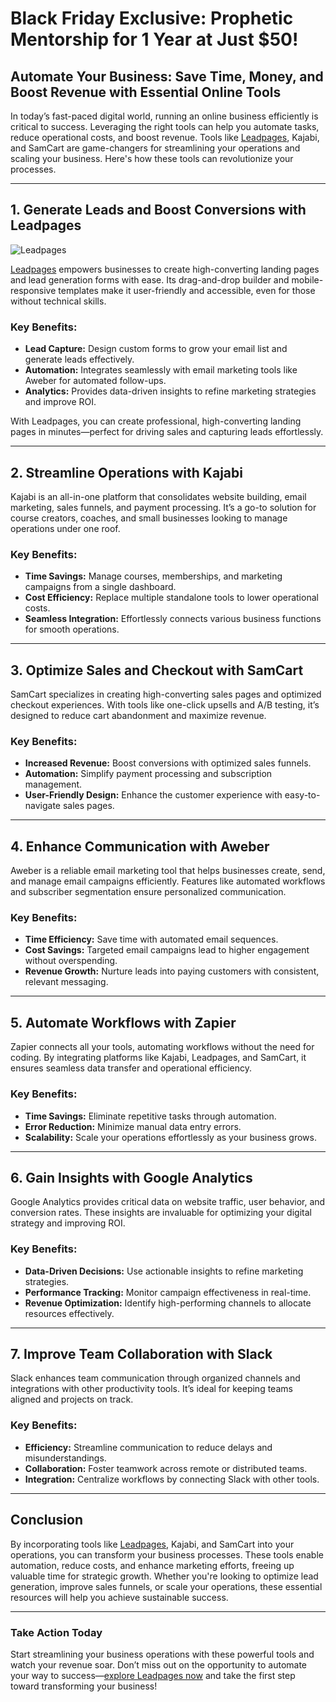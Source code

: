 # Black Friday Exclusive: Prophetic Mentorship for 1 Year at Just $50!

## Automate Your Business: Save Time, Money, and Boost Revenue with Essential Online Tools

In today’s fast-paced digital world, running an online business efficiently is critical to success. Leveraging the right tools can help you automate tasks, reduce operational costs, and boost revenue. Tools like [Leadpages](https://bit.ly/LEadPages), Kajabi, and SamCart are game-changers for streamlining your operations and scaling your business. Here's how these tools can revolutionize your processes.

---

## 1. Generate Leads and Boost Conversions with Leadpages

![Leadpages](https://bit.ly/LEadPages)

[Leadpages](https://bit.ly/LEadPages) empowers businesses to create high-converting landing pages and lead generation forms with ease. Its drag-and-drop builder and mobile-responsive templates make it user-friendly and accessible, even for those without technical skills.

### Key Benefits:
- **Lead Capture:** Design custom forms to grow your email list and generate leads effectively.
- **Automation:** Integrates seamlessly with email marketing tools like Aweber for automated follow-ups.
- **Analytics:** Provides data-driven insights to refine marketing strategies and improve ROI.

With Leadpages, you can create professional, high-converting landing pages in minutes—perfect for driving sales and capturing leads effortlessly.

---

## 2. Streamline Operations with Kajabi

Kajabi is an all-in-one platform that consolidates website building, email marketing, sales funnels, and payment processing. It’s a go-to solution for course creators, coaches, and small businesses looking to manage operations under one roof.

### Key Benefits:
- **Time Savings:** Manage courses, memberships, and marketing campaigns from a single dashboard.
- **Cost Efficiency:** Replace multiple standalone tools to lower operational costs.
- **Seamless Integration:** Effortlessly connects various business functions for smooth operations.

---

## 3. Optimize Sales and Checkout with SamCart

SamCart specializes in creating high-converting sales pages and optimized checkout experiences. With tools like one-click upsells and A/B testing, it’s designed to reduce cart abandonment and maximize revenue.

### Key Benefits:
- **Increased Revenue:** Boost conversions with optimized sales funnels.
- **Automation:** Simplify payment processing and subscription management.
- **User-Friendly Design:** Enhance the customer experience with easy-to-navigate sales pages.

---

## 4. Enhance Communication with Aweber

Aweber is a reliable email marketing tool that helps businesses create, send, and manage email campaigns efficiently. Features like automated workflows and subscriber segmentation ensure personalized communication.

### Key Benefits:
- **Time Efficiency:** Save time with automated email sequences.
- **Cost Savings:** Targeted email campaigns lead to higher engagement without overspending.
- **Revenue Growth:** Nurture leads into paying customers with consistent, relevant messaging.

---

## 5. Automate Workflows with Zapier

Zapier connects all your tools, automating workflows without the need for coding. By integrating platforms like Kajabi, Leadpages, and SamCart, it ensures seamless data transfer and operational efficiency.

### Key Benefits:
- **Time Savings:** Eliminate repetitive tasks through automation.
- **Error Reduction:** Minimize manual data entry errors.
- **Scalability:** Scale your operations effortlessly as your business grows.

---

## 6. Gain Insights with Google Analytics

Google Analytics provides critical data on website traffic, user behavior, and conversion rates. These insights are invaluable for optimizing your digital strategy and improving ROI.

### Key Benefits:
- **Data-Driven Decisions:** Use actionable insights to refine marketing strategies.
- **Performance Tracking:** Monitor campaign effectiveness in real-time.
- **Revenue Optimization:** Identify high-performing channels to allocate resources effectively.

---

## 7. Improve Team Collaboration with Slack

Slack enhances team communication through organized channels and integrations with other productivity tools. It’s ideal for keeping teams aligned and projects on track.

### Key Benefits:
- **Efficiency:** Streamline communication to reduce delays and misunderstandings.
- **Collaboration:** Foster teamwork across remote or distributed teams.
- **Integration:** Centralize workflows by connecting Slack with other tools.

---

## Conclusion

By incorporating tools like [Leadpages](https://bit.ly/LEadPages), Kajabi, and SamCart into your operations, you can transform your business processes. These tools enable automation, reduce costs, and enhance marketing efforts, freeing up valuable time for strategic growth. Whether you're looking to optimize lead generation, improve sales funnels, or scale your operations, these essential resources will help you achieve sustainable success.

---

### Take Action Today

Start streamlining your business operations with these powerful tools and watch your revenue soar. Don’t miss out on the opportunity to automate your way to success—[explore Leadpages now](https://bit.ly/LEadPages) and take the first step toward transforming your business!
